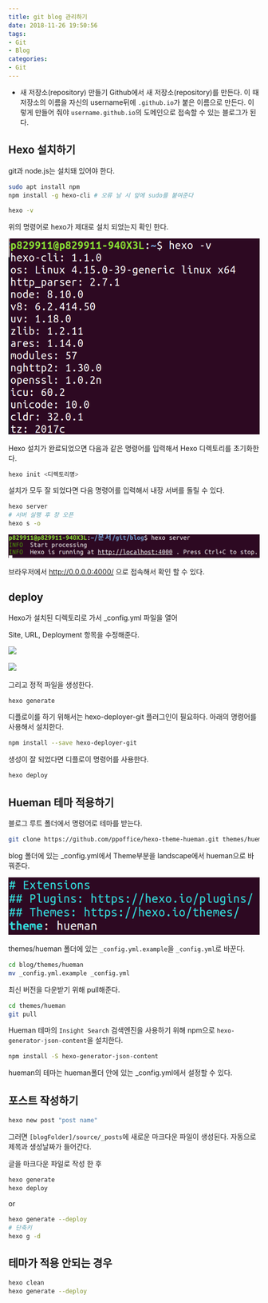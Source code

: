 ```yaml
---
title: git blog 관리하기
date: 2018-11-26 19:50:56
tags:
- Git
- Blog
categories:
- Git
---
```


- 새 저장소(repository) 만들기
  Github에서 새 저장소(repository)를 만든다. 이 때 저장소의 이름을 자신의 username뒤에 `.github.io`가 붙은 이름으로 만든다. 이렇게 만들어 줘야 `username.github.io`의 도메인으로 접속할 수 있는 블로그가 된다.

## **Hexo 설치하기**

git과 node.js는 설치돼 있어야 한다.

```bash
sudo apt install npm
npm install -g hexo-cli # 오류 날 시 앞에 sudo를 붙여준다
```

```bash
hexo -v
```

위의 명령어로 hexo가 제대로 설치 되었는지 확인 한다.

![](/images/1543077067324.png)

Hexo 설치가 완료되었으면 다음과 같은 명령어를 입력해서 Hexo 디렉토리를 초기화한다.

```bash
hexo init <디렉토리명>
```

설치가 모두 잘 되었다면 다음 명령어를 입력해서 내장 서버를 돌릴 수 있다.

```bash
hexo server
# 서버 실행 후 창 오픈
hexo s -o
```

![](/images/1543077397697.png)

브라우저에서 http://0.0.0.0:4000/ 으로 접속해서 확인 할 수 있다.



## **deploy**

Hexo가 설치된 디렉토리로 가서 _config.yml 파일을 열어

Site, URL, Deployment 항목을 수정해준다.

![](/images/1543406350991.png)

![](/images/1543406402580.png)

그리고 정적 파일을 생성한다.

```bash
hexo generate
```

디플로이를 하기 위해서는 hexo-deployer-git 플러그인이 필요하다. 아래의 명령어를 사용해서 설치한다.

```bash
npm install --save hexo-deployer-git
```

생성이 잘 되었다면 디플로이 명령어를 사용한다.

```bash
hexo deploy
```



## Hueman 테마 적용하기

블로그 루트 폴더에서 명령어로 테마를 받는다.

```bash
git clone https://github.com/ppoffice/hexo-theme-hueman.git themes/hueman
```

blog 폴더에 있는 _config.yml에서 Theme부분을 landscape에서 hueman으로 바꿔준다.

![](/images/1543079535420.png)

themes/hueman 폴더에 있는 `_config.yml.example`을 `_config.yml`로 바꾼다.

```bash
cd blog/themes/hueman
mv _config.yml.example _config.yml
```

최신 버전을 다운받기 위해 pull해준다.

```bash
cd themes/hueman
git pull
```

Hueman 테마의 `Insight Search` 검색엔진을 사용하기 위해 npm으로 `hexo-generator-json-content`을 설치한다.

```bash
npm install -S hexo-generator-json-content
```

hueman의 테마는 hueman폴더 안에 있는 _config.yml에서 설정할 수 있다.



## 포스트 작성하기



```bash
hexo new post "post name"
```

그러면 `[blogFolder]/source/_posts`에 새로운 마크다운 파일이 생성된다.
자동으로 제목과 생성날짜가 들어간다.

글을 마크다운 파일로 작성 한 후

```bash
hexo generate
hexo deploy
```

or

```bash
hexo generate --deploy
# 단축키
hexo g -d
```



## 테마가 적용 안되는 경우

```bash
hexo clean
hexo generate --deploy
```

